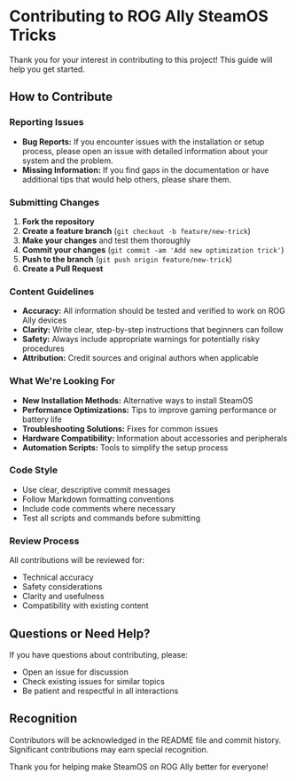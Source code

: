 # Contributing to ROG Ally SteamOS Tricks

Thank you for your interest in contributing to this project! This guide will help you get started.

## How to Contribute

### Reporting Issues
- **Bug Reports:** If you encounter issues with the installation or setup process, please open an issue with detailed information about your system and the problem.
- **Missing Information:** If you find gaps in the documentation or have additional tips that would help others, please share them.

### Submitting Changes
1. **Fork the repository**
2. **Create a feature branch** (`git checkout -b feature/new-trick`)
3. **Make your changes** and test them thoroughly
4. **Commit your changes** (`git commit -am 'Add new optimization trick'`)
5. **Push to the branch** (`git push origin feature/new-trick`)
6. **Create a Pull Request**

### Content Guidelines
- **Accuracy:** All information should be tested and verified to work on ROG Ally devices
- **Clarity:** Write clear, step-by-step instructions that beginners can follow
- **Safety:** Always include appropriate warnings for potentially risky procedures
- **Attribution:** Credit sources and original authors when applicable

### What We're Looking For
- **New Installation Methods:** Alternative ways to install SteamOS
- **Performance Optimizations:** Tips to improve gaming performance or battery life
- **Troubleshooting Solutions:** Fixes for common issues
- **Hardware Compatibility:** Information about accessories and peripherals
- **Automation Scripts:** Tools to simplify the setup process

### Code Style
- Use clear, descriptive commit messages
- Follow Markdown formatting conventions
- Include code comments where necessary
- Test all scripts and commands before submitting

### Review Process
All contributions will be reviewed for:
- Technical accuracy
- Safety considerations
- Clarity and usefulness
- Compatibility with existing content

## Questions or Need Help?
If you have questions about contributing, please:
- Open an issue for discussion
- Check existing issues for similar topics
- Be patient and respectful in all interactions

## Recognition
Contributors will be acknowledged in the README file and commit history. Significant contributions may earn special recognition.

Thank you for helping make SteamOS on ROG Ally better for everyone!
